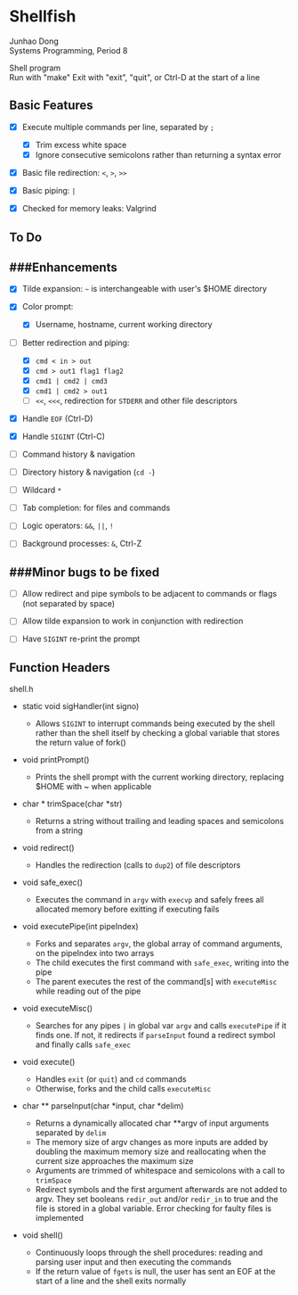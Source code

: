 Shellfish
======
Junhao Dong  
Systems Programming, Period 8

Shell program  
Run with "make" 
Exit with "exit", "quit", or Ctrl-D at the start of a line


## Basic Features
- [x] Execute multiple commands per line, separated by `;`
  - [x] Trim excess white space
  - [x] Ignore consecutive semicolons rather than returning a syntax error
- [x] Basic file redirection: `<`, `>`, `>>`
- [x] Basic piping: `|`
- [x] Checked for memory leaks: Valgrind


## To Do
###Enhancements
------
- [x] Tilde expansion: `~` is interchangeable with user's $HOME directory
- [x] Color prompt:
  - [x] Username, hostname, current working directory
- [ ] Better redirection and piping:
  - [x] `cmd < in > out`
  - [x] `cmd > out1 flag1 flag2`
  - [x] `cmd1 | cmd2 | cmd3`
  - [x] `cmd1 | cmd2 > out1`
  - [ ] `<<`, `<<<`, redirection for `STDERR` and other file descriptors
- [x] Handle `EOF` (Ctrl-D)
- [x] Handle `SIGINT` (Ctrl-C)
- [ ] Command history & navigation
- [ ] Directory history & navigation (`cd -`)
- [ ] Wildcard `*`
- [ ] Tab completion: for files and commands
- [ ] Logic operators: `&&`, `||`, `!`
- [ ] Background processes: `&`, Ctrl-Z


###Minor bugs to be fixed
------
- [ ] Allow redirect and pipe symbols to be adjacent to commands or flags (not separated by space)
- [ ] Allow tilde expansion to work in conjunction with redirection
- [ ] Have `SIGINT` re-print the prompt


## Function Headers
shell.h

- static void sigHandler(int signo)
  - Allows `SIGINT` to interrupt commands being executed by the shell rather than the shell itself by checking a global variable that stores the return value of fork()

- void printPrompt()
  - Prints the shell prompt with the current working directory, replacing $HOME with ~ when applicable

- char * trimSpace(char *str)
  - Returns a string without trailing and leading spaces and semicolons from a string

- void redirect()
  - Handles the redirection (calls to `dup2`) of file descriptors

- void safe_exec()
  - Executes the command in `argv` with `execvp` and safely frees all allocated memory before exitting if executing fails

- void executePipe(int pipeIndex)
  - Forks and separates `argv`, the global array of command arguments, on the pipeIndex into two arrays
  - The child executes the first command with `safe_exec`, writing into the pipe
  - The parent executes the rest of the command[s]  with `executeMisc` while reading out of the pipe

- void executeMisc()
  - Searches for any pipes `|` in global var `argv` and calls `executePipe` if it finds one. If not, it redirects if `parseInput` found a redirect symbol and finally calls `safe_exec`

- void execute()
  - Handles `exit` (or `quit`) and `cd` commands
  - Otherwise, forks and the child calls `executeMisc`

- char ** parseInput(char *input, char *delim)
  - Returns a dynamically allocated char **argv of input arguments separated by `delim`
  - The memory size of argv changes as more inputs are added by doubling the maximum memory size and reallocating when the current size approaches the maximum size
  - Arguments are trimmed of whitespace and semicolons with a call to `trimSpace`
  - Redirect symbols and the first argument afterwards are not added to argv. They set booleans `redir_out` and/or `redir_in` to true and the file is stored in a global variable. Error checking for faulty files is implemented

- void shell()
  - Continuously loops through the shell procedures: reading and parsing user input and then executing the commands
  - If the return value of `fgets` is null, the user has sent an EOF at the start of a line and the shell exits normally
